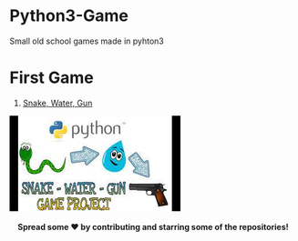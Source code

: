 # Python3-Game
Small old school games made in pyhton3

# First Game
1. [Snake, Water, Gun](/Python3-Game/snake_water_gun/)
<img align="center" alt="jpg" src="/snake_water_gun/index.jpg" />


<div align="center">

#### Spread some ❤️ by contributing and starring some of the repositories!

</div>
